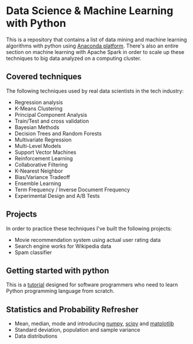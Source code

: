 # Data Science & Machine Learning with Python

This is a repository that contains a list of data mining and machine learning algorithms with python using <a href="https://www.continuum.io/why-anaconda">Anaconda platform</a>. There's also an entire section on machine learning with Apache Spark in order to scale up these techniques to big data analyzed on a computing cluster.

## Covered techniques 

The following techniques used by real data scientists in the tech industry:

* Regression analysis
* K-Means Clustering
* Principal Component Analysis
* Train/Test and cross validation
* Bayesian Methods
* Decision Trees and Random Forests
* Multivariate Regression
* Multi-Level Models
* Support Vector Machines
* Reinforcement Learning
* Collaborative Filtering
* K-Nearest Neighbor
* Bias/Variance Tradeoff
* Ensemble Learning
* Term Frequency / Inverse Document Frequency
* Experimental Design and A/B Tests

## Projects 

In order to practice these techniques I've built the following projects:

* Movie recommendation system using actual user rating data
* Search engine works for Wikipedia data
* Spam classifier

## Getting started with python

This is a <a href="http://www.tutorialspoint.com/python/index.htm">tutorial</a> designed for software programmers who need to learn Python programming language from scratch.

## Statistics and Probability Refresher

* Mean, median, mode and introducing <a href="http://www.numpy.org/">numpy</a>, <a href="https://www.scipy.org/">scipy</a> and <a href="http://matplotlib.org/">matplotlib</a>
* Standard deviation, population and sample variance
* Data distributions